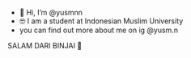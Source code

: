 - 👋 Hi, I’m @yusmnn
- 🤓 I am a student at Indonesian Muslim University
- you can find out more about me on ig @yusm.n

SALAM DARI BINJAI 🙏
<!---
yuss-mn/yuss-mn is a ✨ special ✨ repository because its `README.md` (this file) appears on your GitHub profile.
You can click the Preview link to take a look at your changes.
--->
